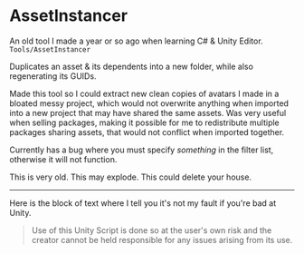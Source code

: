 # AssetInstancer

An old tool I made a year or so ago when learning C# & Unity Editor. `Tools/AssetInstancer`

Duplicates an asset & its dependents into a new folder, while also regenerating its GUIDs.

Made this tool so I could extract new clean copies of avatars I made in a bloated messy project, which would not overwrite anything when imported into a new project that may have shared the same assets. Was very useful when selling packages, making it possible for me to redistribute multiple packages sharing assets, that would not conflict when imported together.

Currently has a bug where you must specify *something* in the filter list, otherwise it will not function.

This is very old. This may explode. This could delete your house.

---

Here is the block of text where I tell you it's not my fault if you're bad at Unity.

> Use of this Unity Script is done so at the user's own risk and the creator cannot be held responsible for any issues arising from its use.
